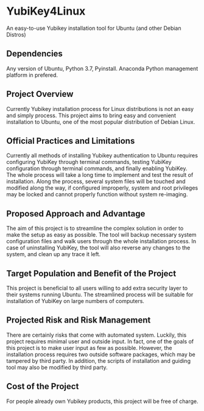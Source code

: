 # YubiKey4Linux
An easy-to-use Yubikey installation tool for Ubuntu (and other Debian Distros)

## Dependencies
Any version of Ubuntu, Python 3.7, Pyinstall. Anaconda Python management platform in prefered.

## Project Overview
Currently Yubikey installation process for Linux distributions is not an easy and simply process. This project aims to bring easy and convenient installation to Ubuntu, one of the most popular distribution of Debian Linux.

## Official Practices and Limitations

Currently all methods of installing Yubikey authentication to Ubuntu requires configuring YubiKey through terminal commands, testing YubiKey configuration through terminal commands, and finally enabling YubiKey. The whole process will take a long time to implement and test the result of installation. Along the process, several system files will be touched and modified along the way, if configured improperly, system and root privileges may be locked and cannot properly function without system re-imaging.

## Proposed Approach and Advantage

The aim of this project is to streamline the complex solution in order to make the setup as easy as possible. The tool will backup necessary system configuration files and walk users through the whole installation process. In case of uninstalling YubiKey, the tool will also reverse any changes to the system, and clean up any trace it left.

## Target Population and Benefit of the Project

This project is beneficial to all users willing to add extra security layer to their systems running Ubuntu. The streamlined process will be suitable for installation of YubiKey on large numbers of computers.

## Projected Risk and Risk Management

There are certainly risks that come with automated system. Luckily, this project requires minimal user and outside input. In fact, one of the goals of this project is to make user input as few as possible. However, the installation process requires two outside software packages, which may be tampered by third party. In addition, the scripts of installation and guiding tool may also be modified by third party.  

## Cost of the Project

For people already own Yubikey products, this project will be free of charge.

